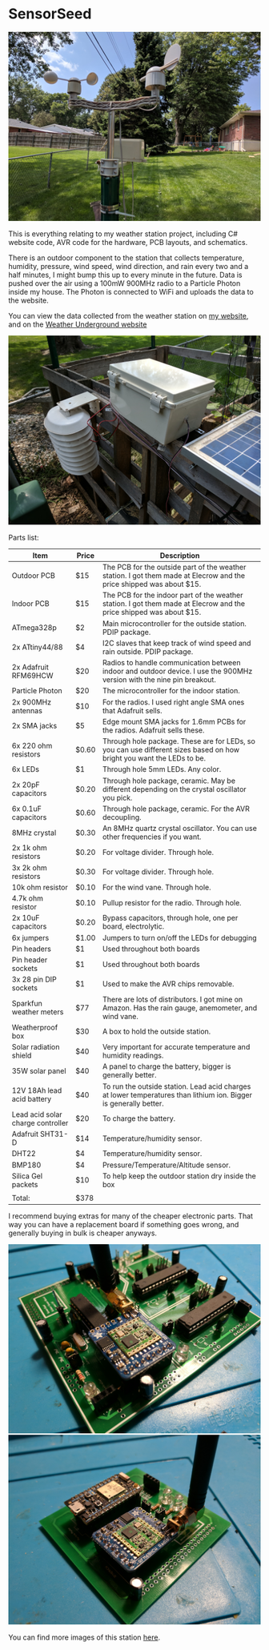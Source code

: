 # SensorSeed

![Weather station wind and rain sensors](https://raw.githubusercontent.com/wdq/SensorSeed/master/images/install-1.jpg)

This is everything relating to my weather station project, including C# website code, AVR code for the hardware, PCB layouts, and schematics.

There is an outdoor component to the station that collects temperature, humidity, pressure, wind speed, wind direction, and rain every two and a half minutes, I might bump this up to every minute in the future. Data is pushed over the air using a 100mW 900MHz radio to a Particle Photon inside my house. The Photon is connected to WiFi and uploads the data to the website. 

You can view the data collected from the weather station on [my website](sensorseed.quade.co/HomeOutsideWeatherStation/Home), and on the [Weather Underground website](https://www.wunderground.com/personal-weather-station/dashboard?ID=KNELINCO88)

![Weather station hardware](https://raw.githubusercontent.com/wdq/SensorSeed/master/images/install-2.jpg)

Parts list: 

| Item                              | Price | Description                                                                                                            |
|-----------------------------------|-------|------------------------------------------------------------------------------------------------------------------------|
| Outdoor PCB                       | $15   | The PCB for the outside part of the weather station. I got them made at Elecrow and the price shipped was about $15.   |
| Indoor PCB                        | $15   | The PCB for the indoor part of the weather station. I got them made at Elecrow and the price shipped was about $15.    |
| ATmega328p                        | $2    | Main microcontroller for the outside station. PDIP package.                                                            |
| 2x ATtiny44/88                    | $4    | I2C slaves that keep track of wind speed and rain outside. PDIP package.                                               |
| 2x Adafruit RFM69HCW              | $20   | Radios to handle communication between indoor and outdoor device. I use the 900MHz version with the nine pin breakout. |
| Particle Photon                   | $20   | The microcontroller for the indoor station.                                                                            |
| 2x 900MHz antennas                | $10   | For the radios. I used right angle SMA ones that Adafruit sells.                                                       |
| 2x SMA jacks                      | $5    | Edge mount SMA jacks for 1.6mm PCBs for the radios. Adafruit sells these.                                              |
| 6x 220 ohm resistors              | $0.60 | Through hole package. These are for LEDs, so you can use different sizes based on how bright you want the LEDs to be.  |
| 6x LEDs                           | $1    | Through hole 5mm LEDs. Any color.                                                                                      |
| 2x 20pF capacitors                | $0.20 | Through hole package, ceramic. May be different depending on the crystal oscillator you pick.                          |
| 6x 0.1uF capacitors               | $0.60 | Through hole package, ceramic. For the AVR decoupling.                                                                 |
| 8MHz crystal                      | $0.30 | An 8MHz quartz crystal oscillator. You can use other frequencies if you want.                                          |
| 2x 1k ohm resistors               | $0.20 | For voltage divider. Through hole.                                                                                     |
| 3x 2k ohm resistors               | $0.30 | For voltage divider. Through hole.                                                                                     |
| 10k ohm resistor                  | $0.10 | For the wind vane. Through hole.                                                                                       |
| 4.7k ohm resistor                 | $0.10 | Pullup resistor for the radio. Through hole.                                                                           |
| 2x 10uF capacitors                | $0.20 | Bypass capacitors, through hole, one per board, electrolytic.                                                          |
| 6x jumpers                        | $1.00 | Jumpers to turn on/off the LEDs for debugging                                                                          |
| Pin headers                       | $1    | Used throughout both boards                                                                                            |
| Pin header sockets                | $1    | Used throughout both boards                                                                                            |
| 3x 28 pin DIP sockets             | $1    | Used to make the AVR chips removable.                                                                                  |
|  Sparkfun weather meters          | $77   | There are lots of distributors. I got mine on Amazon. Has the rain gauge, anemometer, and wind vane.                   |
| Weatherproof box                  | $30   | A box to hold the outside station.                                                                                     |
| Solar radiation shield            | $40   | Very important for accurate temperature and humidity readings.                                                         |
| 35W solar panel                   | $40   | A panel to charge the battery, bigger is generally better.                                                             |
| 12V 18Ah lead acid battery        | $40   | To run the outside station. Lead acid charges at lower temperatures than lithium ion. Bigger is generally better.      |
| Lead acid solar charge controller | $20   | To charge the battery.                                                                                                 |
| Adafruit SHT31-D                  | $14   | Temperature/humidity sensor.                                                                                           |
| DHT22                             | $4    | Temperature/humidity sensor.                                                                                           |
| BMP180                            | $4    | Pressure/Temperature/Altitude sensor.                                                                                  |
| Silica Gel packets                            | $10    | To help keep the outdoor station dry inside the box                                                                                  |
|                                   |       |                                                                                                                        |
| Total:                            | $378  |                                              

I recommend buying extras for many of the cheaper electronic parts. That way you can have a replacement board if something goes wrong, and generally buying in bulk is cheaper anyways.

![Outdoor board](https://raw.githubusercontent.com/wdq/SensorSeed/master/images/outdoor-v1-1.jpg)
![Indoor board](https://raw.githubusercontent.com/wdq/SensorSeed/master/images/indoor-v1-1.jpg)

You can find more images of this station [here](https://github.com/wdq/SensorSeed/tree/master/images).

